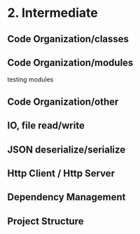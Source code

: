 # 2. Intermediate
## Code Organization/classes

## Code Organization/modules
testing modules

## Code Organization/other


## IO, file read/write
## JSON deserialize/serialize
## Http Client / Http Server
## Dependency Management
## Project Structure